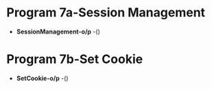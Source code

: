 # Program 7a-Session Management
- **SessionManagement-o/p** -()
# Program 7b-Set Cookie
- **SetCookie-o/p** -()
